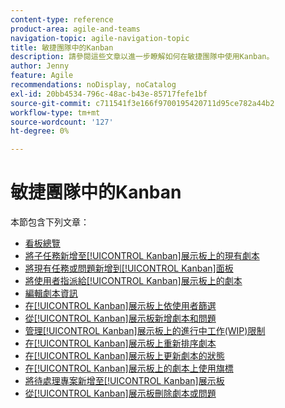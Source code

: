 ```yaml
---
content-type: reference
product-area: agile-and-teams
navigation-topic: agile-navigation-topic
title: 敏捷團隊中的Kanban
description: 請參閱這些文章以進一步瞭解如何在敏捷團隊中使用Kanban。
author: Jenny
feature: Agile
recommendations: noDisplay, noCatalog
exl-id: 20bb4534-796c-48ac-b43e-85717fefe1bf
source-git-commit: c711541f3e166f9700195420711d95ce782a44b2
workflow-type: tm+mt
source-wordcount: '127'
ht-degree: 0%

---
```


# 敏捷團隊中的Kanban

本節包含下列文章：

* [看板總覽](../../agile/use-kanban-in-an-agile-team/kanban-overview.md)
* [將子任務新增至[!UICONTROL Kanban]展示板上的現有劇本](../../agile/use-kanban-in-an-agile-team/add-a-subtask-to-an-existing-story.md)
* [將現有任務或問題新增到[!UICONTROL Kanban]面板](../../agile/use-kanban-in-an-agile-team/add-existing-tasks-or-issues-to-the-kanban-board.md)
* [將使用者指派給[!UICONTROL Kanban]展示板上的劇本](../../agile/use-kanban-in-an-agile-team/assign-users-to-a-story.md)
* [編輯劇本資訊](../../agile/use-kanban-in-an-agile-team/edit-story-information.md)
* [在[!UICONTROL Kanban]展示板上依使用者篩選](../../agile/use-kanban-in-an-agile-team/filter-by-user.md)
* [從[!UICONTROL Kanban]展示板新增劇本和問題](../../agile/use-kanban-in-an-agile-team/add-story-from-kanban-board.md)
* [管理[!UICONTROL Kanban]展示板上的進行中工作(WIP)限制](../../agile/use-kanban-in-an-agile-team/work-in-progress-limit-on-the-kanban-board.md)
* [在[!UICONTROL Kanban]展示板上重新排序劇本](../../agile/use-kanban-in-an-agile-team/reorder-stories-on-the-kanban-board.md)
* [在[!UICONTROL Kanban]展示板上更新劇本的狀態](../../agile/use-kanban-in-an-agile-team/update-the-status-of-stories.md)
* [在[!UICONTROL Kanban]展示板上的劇本上使用旗標](../../agile/use-kanban-in-an-agile-team/use-flags-on-stories.md)
* [將待處理專案新增至[!UICONTROL Kanban]展示板](../../agile/use-kanban-in-an-agile-team/view-the-backlog-on-the-kanban-board.md)
* [從[!UICONTROL Kanban]展示板刪除劇本或問題](../../agile/use-kanban-in-an-agile-team/delete-story-from-kanban-board.md)
